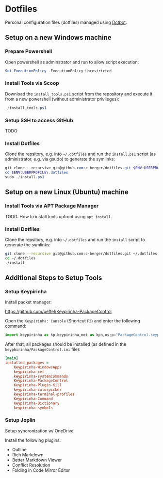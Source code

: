 # Dotfiles

Personal configuration files (dotfiles) managed using
[Dotbot](https://github.com/anishathalye/dotbot).

## Setup on a new Windows machine

### Prepare Powershell

Open powershell as adminstrator and run to allow script execution:

```powershell
Set-ExecutionPolicy -ExecutionPolicy Unrestricted
```

### Install Tools via Scoop

Download the `install_tools.ps1` script from the repository and execute it from
a new powershell (without administrator privileges):

```powershell
./install_tools.ps1
```

### Setup SSH to access GitHub

TODO

### Install Dotfiles

Clone the repsitory, e.g. into `~/.dotfiles` and run the `install.ps1` script
(as administrator, e.g. via gsudo) to generate the symlinks:

```powershell
git clone --recursive git@github.com:c-berger/dotfiles.git $ENV:USERPROFILE\.dotfiles
cd $ENV:USERPROFILE\.dotfiles
sudo ./install.ps1
```


## Setup on a new Linux (Ubuntu) machine

### Install Tools via APT Package Manager

TODO: How to install tools upfront using `apt install`.

### Install Dotfiles

Clone the repsitory, e.g. into `~/.dotfiles` and run the `install` script to
generate the symlinks:

```sh
git clone --recursive git@github.com:c-berger/dotfiles.git ~/.dotfiles
cd ~/.dotfiles
./install
```


## Additional Steps to Setup Tools

### Setup Keypirinha

Install packet manager:

https://github.com/ueffel/Keypirinha-PackageControl

Open the `Keypirinha: Console` (Shortcut `F2`) and enter the following command:

```python
import keypirinha as kp,keypirinha_net as kpn,os;p="PackageControl.keypirinha-package";d=kpn.build_urllib_opener().open("https://github.com/ueffel/Keypirinha-PackageControl/releases/download/1.0.4/"+p);pb=d.read();d.close();f=open(os.path.join(kp.installed_package_dir(),p),"wb");f.write(pb);f.close()
```

After that, all packages should be installed (as defined in the
`keyphirinha/PackageControl.ini` file):

```ini
[main]
installed_packages = 
	Keypirinha-WindowsApps
	keypirinha-cvt
	keypirinha-systemcommands
	Keypirinha-PackageControl
	Keypirinha-Plugin-Kill
	keypirinha-colorpicker
	keypirinha-terminal-profiles
	Keypirinha-Command
	Keypirinha-Dictionary
	keypirinha-symbols
```

### Setup Joplin

Setup syncronization w/ OneDrive

Install the following plugins:

- Outline
- Rich Markdown
- Better Markdown Viewer
- Conflict Resolution
- Folding in Code Mirror Editor
